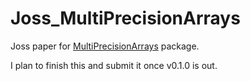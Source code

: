 # Joss_MultiPrecisionArrays
Joss paper for [MultiPrecisionArrays](https://github.com/ctkelley/MultiPrecisionArrays.jl) package.

I plan to finish this and submit it once v0.1.0 is out.
